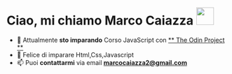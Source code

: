 #  Ciao, mi chiamo **Marco Caiazza** <img src="https://raw.githubusercontent.com/MartinHeinz/MartinHeinz/master/wave.gif" width="40px">

- 🌱 Attualmente **sto imparando** Corso JavaScript con [ ** The Odin Project ** ]([https://www.theodinproject.com/](https://www.theodinproject.com/paths/full-stack-javascript/courses/javascript))
- 💞️ Felice di imparare Html,Css,Javascript
- 📫 Puoi **contattarmi** via email [ **marcocaiazza2@gmail.com** ](mailto:marcocaiazza2@gmail.com.com)
